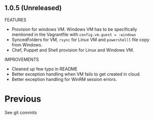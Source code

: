 ## 1.0.5 (Unreleased)

FEATURES

  - Provision for windows VM. Windows VM has to be specifically mentioned in the
    Vagrantfile with `config.vm.guest = :windows`
  - SyncedFolders for VM, `rsync` for Linux VM and `powershelll` file copy from Windows.
  - Chef, Puppet and Shell provision for Linux and Windows VM.

IMPROVEMENTS

  - Cleaned up few typo in README
  - Better exception handling when VM fails to get created in cloud.
  - Better exception handling for WinRM session errors.

# Previous
See git commits
